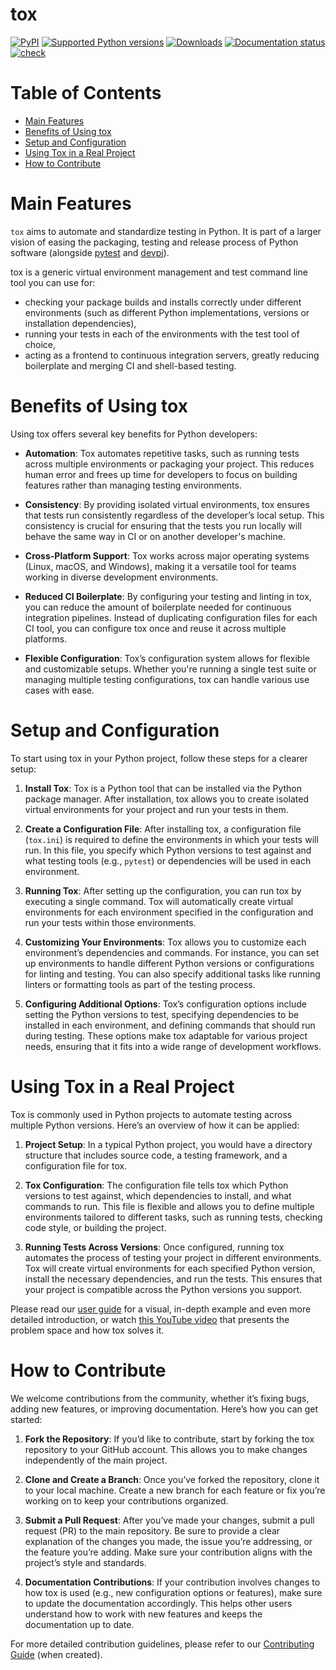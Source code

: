 # tox

[![PyPI](https://img.shields.io/pypi/v/tox)](https://pypi.org/project/tox/)
[![Supported Python
versions](https://img.shields.io/pypi/pyversions/tox.svg)](https://pypi.org/project/tox/)
[![Downloads](https://static.pepy.tech/badge/tox/month)](https://pepy.tech/project/tox)
[![Documentation
status](https://readthedocs.org/projects/tox/badge/?version=latest)](https://tox.readthedocs.io/en/latest/?badge=latest)
[![check](https://github.com/tox-dev/tox/actions/workflows/check.yaml/badge.svg)](https://github.com/tox-dev/tox/actions/workflows/check.yaml)

# Table of Contents

- [Main Features](#main-features)
- [Benefits of Using tox](#benefits-of-using-tox)
- [Setup and Configuration](#setup-and-configuration)
- [Using Tox in a Real Project](#using-tox-in-a-real-project)
- [How to Contribute](#how-to-contribute)

# Main Features

`tox` aims to automate and standardize testing in Python. It is part of a larger vision of easing the packaging, testing
and release process of Python software (alongside [pytest](https://docs.pytest.org/en/latest/) and
[devpi](https://www.devpi.net)).

tox is a generic virtual environment management and test command line tool you can use for:

- checking your package builds and installs correctly under different environments (such as different Python
  implementations, versions or installation dependencies),
- running your tests in each of the environments with the test tool of choice,
- acting as a frontend to continuous integration servers, greatly reducing boilerplate and merging CI and shell-based
  testing.

# Benefits of Using tox

Using tox offers several key benefits for Python developers:

- **Automation**: Tox automates repetitive tasks, such as running tests across multiple environments or packaging your project. This reduces human error and frees up time for developers to focus on building features rather than managing testing environments.

- **Consistency**: By providing isolated virtual environments, tox ensures that tests run consistently regardless of the developer’s local setup. This consistency is crucial for ensuring that the tests you run locally will behave the same way in CI or on another developer's machine.

- **Cross-Platform Support**: Tox works across major operating systems (Linux, macOS, and Windows), making it a versatile tool for teams working in diverse development environments.

- **Reduced CI Boilerplate**: By configuring your testing and linting in tox, you can reduce the amount of boilerplate needed for continuous integration pipelines. Instead of duplicating configuration files for each CI tool, you can configure tox once and reuse it across multiple platforms.

- **Flexible Configuration**: Tox’s configuration system allows for flexible and customizable setups. Whether you're running a single test suite or managing multiple testing configurations, tox can handle various use cases with ease.

# Setup and Configuration

To start using tox in your Python project, follow these steps for a clearer setup:

1. **Install Tox**:
   Tox is a Python tool that can be installed via the Python package manager. After installation, tox allows you to create isolated virtual environments for your project and run your tests in them.

2. **Create a Configuration File**:
   After installing tox, a configuration file (`tox.ini`) is required to define the environments in which your tests will run. In this file, you specify which Python versions to test against and what testing tools (e.g., `pytest`) or dependencies will be used in each environment.

3. **Running Tox**:
   After setting up the configuration, you can run tox by executing a single command. Tox will automatically create virtual environments for each environment specified in the configuration and run your tests within those environments.

4. **Customizing Your Environments**:
   Tox allows you to customize each environment’s dependencies and commands. For instance, you can set up environments to handle different Python versions or configurations for linting and testing. You can also specify additional tasks like running linters or formatting tools as part of the testing process.

5. **Configuring Additional Options**:
   Tox’s configuration options include setting the Python versions to test, specifying dependencies to be installed in each environment, and defining commands that should run during testing. These options make tox adaptable for various project needs, ensuring that it fits into a wide range of development workflows.

# Using Tox in a Real Project

Tox is commonly used in Python projects to automate testing across multiple Python versions. Here’s an overview of how it can be applied:

1. **Project Setup**:
   In a typical Python project, you would have a directory structure that includes source code, a testing framework, and a configuration file for tox.

2. **Tox Configuration**:
   The configuration file tells tox which Python versions to test against, which dependencies to install, and what commands to run. This file is flexible and allows you to define multiple environments tailored to different tasks, such as running tests, checking code style, or building the project.

3. **Running Tests Across Versions**:
   Once configured, running tox automates the process of testing your project in different environments. Tox will create virtual environments for each specified Python version, install the necessary dependencies, and run the tests. This ensures that your project is compatible across the Python versions you support.

Please read our [user guide](https://tox.wiki/en/latest/user_guide.html#basic-example) for a visual, in-depth example and even more detailed
introduction, or watch [this YouTube video](https://www.youtube.com/watch?v=SFqna5ilqig) that presents the problem space
and how tox solves it.

# How to Contribute

We welcome contributions from the community, whether it’s fixing bugs, adding new features, or improving documentation. Here’s how you can get started:

1. **Fork the Repository**:
   If you’d like to contribute, start by forking the tox repository to your GitHub account. This allows you to make changes independently of the main project.

2. **Clone and Create a Branch**:
   Once you’ve forked the repository, clone it to your local machine. Create a new branch for each feature or fix you’re working on to keep your contributions organized.

3. **Submit a Pull Request**:
   After you’ve made your changes, submit a pull request (PR) to the main repository. Be sure to provide a clear explanation of the changes you made, the issue you’re addressing, or the feature you’re adding. Make sure your contribution aligns with the project’s style and standards.

4. **Documentation Contributions**:
   If your contribution involves changes to how tox is used (e.g., new configuration options or features), make sure to update the documentation accordingly. This helps other users understand how to work with new features and keeps the documentation up to date.

For more detailed contribution guidelines, please refer to our [Contributing Guide](https://github.com/tox-dev/tox/blob/main/CONTRIBUTING.md) (when created).
